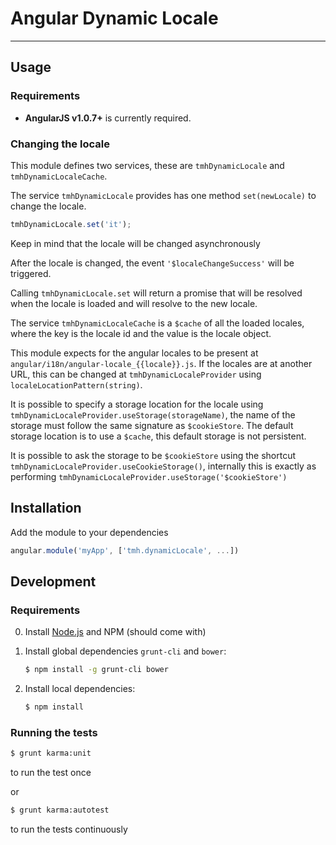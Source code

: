 # Angular Dynamic Locale

***

## Usage

### Requirements

* **AngularJS v1.0.7+** is currently required.

### Changing the locale

This module defines two services, these are `tmhDynamicLocale` and
`tmhDynamicLocaleCache`.

The service `tmhDynamicLocale` provides has one method `set(newLocale)` to
change the locale.

```javascript
tmhDynamicLocale.set('it');
```

Keep in mind that the locale will be changed asynchronously


After the locale is changed, the event `'$localeChangeSuccess'` will be
triggered.

Calling `tmhDynamicLocale.set` will return a promise that will be resolved
when the locale is loaded and will resolve to the new locale.

The service `tmhDynamicLocaleCache` is a `$cache` of all the loaded locales,
where the key is the locale id and the value is the locale object.


This module expects for the angular locales to be present at
`angular/i18n/angular-locale_{{locale}}.js`.
If the locales are at another URL, this can be changed at
`tmhDynamicLocaleProvider` using `localeLocationPattern(string)`.


It is possible to specify a storage location for the locale using
`tmhDynamicLocaleProvider.useStorage(storageName)`, the name of the
storage must follow the same signature as `$cookieStore`. The default
storage location is to use a `$cache`, this default storage is not persistent.

It is possible to ask the storage to be `$cookieStore` using the shortcut
`tmhDynamicLocaleProvider.useCookieStorage()`, internally this is
exactly as performing `tmhDynamicLocaleProvider.useStorage('$cookieStore')`

## Installation

Add the module to your dependencies

```javascript
angular.module('myApp', ['tmh.dynamicLocale', ...])
```


## Development

### Requirements

0. Install [Node.js](http://nodejs.org/) and NPM (should come with)

1. Install global dependencies `grunt-cli` and `bower`:

    ```bash
    $ npm install -g grunt-cli bower
    ```

2. Install local dependencies:

    ```bash
    $ npm install
    ```

### Running the tests

```bash
$ grunt karma:unit
```
to run the test once

or

```bash
$ grunt karma:autotest
```
to run the tests continuously
